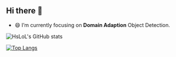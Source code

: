 ## Hi there 👋

<!--
**h751410234/h751410234** is a ✨ _special_ ✨ repository because its `README.md` (this file) appears on your GitHub profile.

Here are some ideas to get you started:

- 🔭 I’m currently working on ...
- 🌱 I’m currently learning ...
- 👯 I’m looking to collaborate on ...
- 🤔 I’m looking for help with ...
- 💬 Ask me about ...
- 📫 How to reach me: ...
- 😄 Pronouns: ...
- ⚡ Fun fact: ...
-->

- 😄 I’m currently focusing on **Domain Adaption** Object Detection.


![HsLoL's GitHub stats](https://github-readme-stats.vercel.app/api?username=HsLoL&show_icons=true&theme=tokyonight)

[![Top Langs](https://github-readme-stats.vercel.app/api/top-langs/?username=HsLoL&layout=compact)](https://github.com/HsLoL/github-readme-stats)


